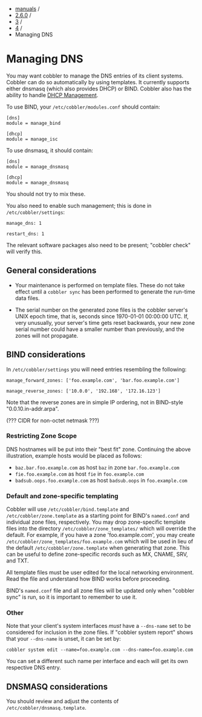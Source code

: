 
<!-- begin content -->

<div id="wrap" class="container">
 <div class="row">
  <div class="span8">
<ul class="breadcrumb"><li><a href="/manuals">manuals</a> <span class="divider">/</span></li><li><a href="/manuals/2.6.0">2.6.0</a> <span class="divider">/</span></li><li><a href="/manuals/2.6.0/3_-_General_Topics.html">3</a> <span class="divider">/</span></li><li><a href="/manuals/2.6.0/3/4_-_Managing_Services_With_Cobbler.html">4</a> <span class="divider">/</span></li><li class="active">Managing DNS</li></ul>
   <h1>Managing DNS</h1>
<p>You may want cobbler to manage the DNS entries of its client systems.  Cobbler can do so automatically by using templates.  It currently supports either dnsmasq (which also provides DHCP) or BIND. Cobbler also has the ability to handle <a href="DHCP%20Management">DHCP Management</a>.</p>

<p>To use BIND, your <code>/etc/cobbler/modules.conf</code> should contain:</p>

<pre><code>[dns]
module = manage_bind

[dhcp]
module = manage_isc
</code></pre>

<p>To use dnsmasq, it should contain:</p>

<pre><code>[dns]
module = manage_dnsmasq

[dhcp]
module = manage_dnsmasq
</code></pre>

<p>You should not try to mix these.</p>

<p>You also need to enable such management; this is done in <code>/etc/cobbler/settings</code>:</p>

<pre><code>manage_dns: 1

restart_dns: 1
</code></pre>

<p>The relevant software packages also need to be present;  "cobbler check" will verify this.</p>

<h2>General considerations</h2>

<ul>
<li><p>Your maintenance is performed on template files.  These do not take effect until a <code>cobbler sync</code> has been performed to generate the run-time data files.</p></li>
<li><p>The serial number on the generated zone files is the cobbler server's UNIX epoch time, that is, seconds since 1970-01-01 00:00:00 UTC. If, very unusually, your server's time gets reset backwards, your new zone serial number could have a smaller number than previously, and the zones will not propagate.</p></li>
</ul>


<h2>BIND considerations</h2>

<p>In <code>/etc/cobbler/settings</code> you will need entries resembling the following:</p>

<pre><code>manage_forward_zones: ['foo.example.com', 'bar.foo.example.com']

manage_reverse_zones: ['10.0.0', '192.168', '172.16.123']
</code></pre>

<p>Note that the reverse zones are in simple IP ordering, not in BIND-style "0.0.10.in-addr.arpa".</p>

<p>(??? CIDR for non-octet netmask ???)</p>

<h3>Restricting Zone Scope</h3>

<p>DNS hostnames will be put into their "best fit" zone.  Continuing the above illustration, example hosts would be placed as follows:</p>

<ul>
<li><code>baz.bar.foo.example.com</code> as host <code>baz</code> in zone <code>bar.foo.example.com</code></li>
<li><code>fie.foo.example.com</code> as host <code>fie</code> in <code>foo.example.com</code></li>
<li><code>badsub.oops.foo.example.com</code> as host <code>badsub.oops</code> in <code>foo.example.com</code></li>
</ul>


<h3>Default and zone-specific templating</h3>

<p>Cobbler will use <code>/etc/cobbler/bind.template</code> and <code>/etc/cobbler/zone.template</code> as a starting point for BIND's <code>named.conf</code> and individual zone files, respectively.  You may drop zone-specific template files into the directory <code>/etc/cobbler/zone_templates/</code> which will override the default.  For example, if you have a zone 'foo.example.com', you may create <code>/etc/cobbler/zone_templates/foo.example.com</code> which will be used in lieu of the default <code>/etc/cobbbler/zone.template</code> when generating that zone.  This can be useful to define zone-specific records such as MX, CNAME, SRV, and TXT.</p>

<p>All template files must be user edited for the local networking environment.  Read the file and understand how BIND works before proceeding.</p>

<p>BIND's <code>named.conf</code> file and all zone files will be updated only when "cobbler sync" is run, so it is important to remember to use it.</p>

<h3>Other</h3>

<p>Note that your client's system interfaces <em>must</em> have a <code>--dns-name</code> set to be considered for inclusion in the zone files.  If "cobbler system report" shows that your <code>--dns-name</code> is unset, it can be set by:</p>

<pre><code>cobbler system edit --name=foo.example.com --dns-name=foo.example.com
</code></pre>

<p>You can set a different such name per interface and each will get its own respective DNS entry.</p>

<h2>DNSMASQ considerations</h2>

<p>You should review and adjust the contents of <code>/etc/cobbler/dnsmasq.template</code>.</p>
